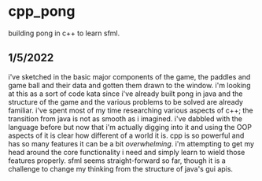 # cpp_pong

building pong in c++ to learn sfml.

## 1/5/2022

i've sketched in the basic major components of the game, the paddles and game ball and their data and gotten them drawn to the window. i'm looking at this 
as a sort of code kata since i've already built pong in java and the structure of the game and the various problems to be solved are already familiar.
i've spent most of my time researching various aspects of c++; the transition from java is not as smooth as i imagined. i've dabbled with the language before 
but now that i'm actually digging into it and  using the OOP aspects of it is clear how different of a world it is. cpp is so powerful and has so many features it 
can be a bit *overwhelming*. i'm attempting to get my head around the core functionality i need and simply learn to wield those features properly. sfml seems 
straight-forward so far, though it is a challenge to change my thinking from the structure of java's gui apis. 
